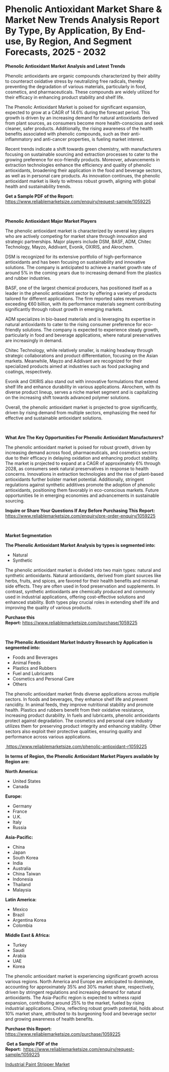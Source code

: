 <p><h1>Phenolic Antioxidant Market Share & Market New Trends Analysis Report By Type, By Application, By End-use, By Region, And Segment Forecasts, 2025 - 2032</h1></p><p><strong>Phenolic Antioxidant Market Analysis and Latest Trends</strong></p>
<p><p>Phenolic antioxidants are organic compounds characterized by their ability to counteract oxidative stress by neutralizing free radicals, thereby preventing the degradation of various materials, particularly in food, cosmetics, and pharmaceuticals. These compounds are widely utilized for their efficacy in enhancing product stability and shelf life.</p><p>The Phenolic Antioxidant Market is poised for significant expansion, expected to grow at a CAGR of 14.6% during the forecast period. This growth is driven by an increasing demand for natural antioxidants derived from plant sources, as consumers become more health-conscious and seek cleaner, safer products. Additionally, the rising awareness of the health benefits associated with phenolic compounds, such as their anti-inflammatory and anti-cancer properties, is fueling market interest.</p><p>Recent trends indicate a shift towards green chemistry, with manufacturers focusing on sustainable sourcing and extraction processes to cater to the growing preference for eco-friendly products. Moreover, advancements in extraction technologies enhance the efficiency and quality of phenolic antioxidants, broadening their application in the food and beverage sectors, as well as in personal care products. As innovation continues, the phenolic antioxidant market is likely to witness robust growth, aligning with global health and sustainability trends.</p></p>
<p><strong>Get a Sample PDF of the Report:&nbsp;</strong> <a href="https://www.reliablemarketsize.com/enquiry/request-sample/1059225?utm_campaign=3112&utm_medium=2&utm_source=Github&utm_content=ia&utm_term=31032025&utm_id=phenolic-antioxidant">https://www.reliablemarketsize.com/enquiry/request-sample/1059225</a></p>
<p>&nbsp;</p>
<p><strong>Phenolic Antioxidant Major Market Players</strong></p>
<p><p>The phenolic antioxidant market is characterized by several key players who are actively competing for market share through innovation and strategic partnerships. Major players include DSM, BASF, ADM, Chitec Technology, Mayzo, Addivant, Evonik, OXIRIS, and Akrochem.</p><p>DSM is recognized for its extensive portfolio of high-performance antioxidants and has been focusing on sustainability and innovative solutions. The company is anticipated to achieve a market growth rate of around 5% in the coming years due to increasing demand from the plastics and rubber industries.</p><p>BASF, one of the largest chemical producers, has positioned itself as a leader in the phenolic antioxidant sector by offering a variety of products tailored for different applications. The firm reported sales revenues exceeding €60 billion, with its performance materials segment contributing significantly through robust growth in emerging markets.</p><p>ADM specializes in bio-based materials and is leveraging its expertise in natural antioxidants to cater to the rising consumer preference for eco-friendly solutions. The company is expected to experience steady growth, particularly in food and beverage applications, where natural preservatives are increasingly in demand.</p><p>Chitec Technology, while relatively smaller, is making headway through strategic collaborations and product differentiation, focusing on the Asian markets. Meanwhile, Mayzo and Addivant are recognized for their specialized products aimed at industries such as food packaging and coatings, respectively.</p><p>Evonik and OXIRIS also stand out with innovative formulations that extend shelf life and enhance durability in various applications. Akrochem, with its diverse product lineup, serves a niche market segment and is capitalizing on the increasing shift towards advanced polymer solutions.</p><p>Overall, the phenolic antioxidant market is projected to grow significantly, driven by rising demand from multiple sectors, emphasizing the need for effective and sustainable antioxidant solutions.</p></p>
<p>&nbsp;</p>
<p><strong>What Are The Key Opportunities For Phenolic Antioxidant Manufacturers?</strong></p>
<p><p>The phenolic antioxidant market is poised for robust growth, driven by increasing demand across food, pharmaceuticals, and cosmetics sectors due to their efficacy in delaying oxidation and enhancing product stability. The market is projected to expand at a CAGR of approximately 6% through 2028, as consumers seek natural preservatives in response to health concerns. Innovations in extraction technologies and the rise of plant-based antioxidants further bolster market potential. Additionally, stringent regulations against synthetic additives promote the adoption of phenolic antioxidants, positioning them favorably in eco-conscious markets. Future opportunities lie in emerging economies and advancements in sustainable sourcing.</p></p>
<p><strong>Inquire or Share Your Questions If Any Before Purchasing This Report:</strong> <a href="https://www.reliablemarketsize.com/enquiry/pre-order-enquiry/1059225?utm_campaign=3112&utm_medium=2&utm_source=Github&utm_content=ia&utm_term=31032025&utm_id=phenolic-antioxidant">https://www.reliablemarketsize.com/enquiry/pre-order-enquiry/1059225</a></p>
<p>&nbsp;</p>
<p><strong>Market Segmentation</strong></p>
<p><strong>The Phenolic Antioxidant Market Analysis by types is segmented into:</strong></p>
<p><ul><li>Natural</li><li>Synthetic</li></ul></p>
<p><p>The phenolic antioxidant market is divided into two main types: natural and synthetic antioxidants. Natural antioxidants, derived from plant sources like herbs, fruits, and spices, are favored for their health benefits and minimal side effects. They are often used in food preservation and supplements. In contrast, synthetic antioxidants are chemically produced and commonly used in industrial applications, offering cost-effective solutions and enhanced stability. Both types play crucial roles in extending shelf life and improving the quality of various products.</p></p>
<p><strong>Purchase this Report:&nbsp;</strong><a href="https://www.reliablemarketsize.com/purchase/1059225?utm_campaign=3112&utm_medium=2&utm_source=Github&utm_content=ia&utm_term=31032025&utm_id=phenolic-antioxidant">https://www.reliablemarketsize.com/purchase/1059225</a></p>
<p>&nbsp;</p>
<p><strong>The Phenolic Antioxidant Market Industry Research by Application is segmented into:</strong></p>
<p><ul><li>Foods and Beverages</li><li>Animal Feeds</li><li>Plastics and Rubbers</li><li>Fuel and Lubricants</li><li>Cosmetics and Personal Care</li><li>Others</li></ul></p>
<p><p>The phenolic antioxidant market finds diverse applications across multiple sectors. In foods and beverages, they enhance shelf life and prevent rancidity. In animal feeds, they improve nutritional stability and promote health. Plastics and rubbers benefit from their oxidative resistance, increasing product durability. In fuels and lubricants, phenolic antioxidants protect against degradation. The cosmetics and personal care industry utilizes them for preserving product integrity and enhancing stability. Other sectors also exploit their protective qualities, ensuring quality and performance across various applications.</p></p>
<p><a href="https://www.reliablemarketsize.com/phenolic-antioxidant-r1059225?utm_campaign=3112&utm_medium=2&utm_source=Github&utm_content=ia&utm_term=31032025&utm_id=phenolic-antioxidant">&nbsp;https://www.reliablemarketsize.com/phenolic-antioxidant-r1059225</a></p>
<p><strong>In terms of Region, the Phenolic Antioxidant Market Players available by Region are:</strong></p>
<p>
    <p> <strong> North America: </strong>
        <ul>
            <li>United States</li>
            <li>Canada</li>
        </ul>
        </p> 
    <p> <strong> Europe: </strong>
        <ul>
            <li>Germany</li>
            <li>France</li>
            <li>U.K.</li>
            <li>Italy</li>
            <li>Russia</li>
        </ul>
        </p> 
    <p> <strong> Asia-Pacific: </strong>
        <ul>
            <li>China</li>
            <li>Japan</li>
            <li>South Korea</li>
            <li>India</li>
            <li>Australia</li>
            <li>China Taiwan</li>
            <li>Indonesia</li>
            <li>Thailand</li>
            <li>Malaysia</li>
        </ul>
        </p> 
    <p> <strong> Latin America: </strong>
        <ul>
            <li>Mexico</li>
            <li>Brazil</li>
            <li>Argentina Korea</li>
            <li>Colombia</li>
        </ul>
        </p> 
    <p> <strong> Middle East & Africa: </strong>
        <ul>
            <li>Turkey</li>
            <li>Saudi</li>
            <li>Arabia</li>
            <li>UAE</li>
            <li>Korea</li>
        </ul>
    </p>
    </p>
<p><p>The phenolic antioxidant market is experiencing significant growth across various regions. North America and Europe are anticipated to dominate, accounting for approximately 35% and 30% market share, respectively, driven by stringent regulations and increasing demand for natural antioxidants. The Asia-Pacific region is expected to witness rapid expansion, contributing around 25% to the market, fueled by rising industrial applications. China, reflecting robust growth potential, holds about 10% market share, attributed to its burgeoning food and beverage sector and growing awareness of health benefits.</p></p>
<p><strong>Purchase this Report: </strong><a href="https://www.reliablemarketsize.com/purchase/1059225?utm_campaign=3112&utm_medium=2&utm_source=Github&utm_content=ia&utm_term=31032025&utm_id=phenolic-antioxidant">https://www.reliablemarketsize.com/purchase/1059225</a></p>
<p>&nbsp;<strong>Get a Sample PDF of the Report:&nbsp;&nbsp;</strong><a href="https://www.reliablemarketsize.com/enquiry/request-sample/1059225?utm_campaign=3112&utm_medium=2&utm_source=Github&utm_content=ia&utm_term=31032025&utm_id=phenolic-antioxidant">https://www.reliablemarketsize.com/enquiry/request-sample/1059225</a></p>
<p><strong></strong></p>
<p><p><a href="https://github.com/awalinfucci/Market-Research-Report-List-1/blob/main/industrial-paint-stripper-market.md?utm_campaign=3112&utm_medium=2&utm_source=Github&utm_content=ia&utm_term=31032025&utm_id=phenolic-antioxidant">Industrial Paint Stripper Market</a></p></p>